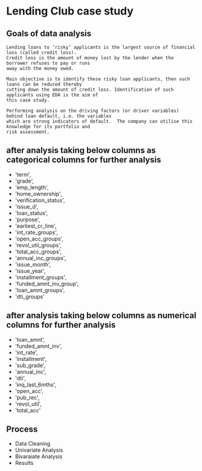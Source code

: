 # Lending Club case study

## Goals of data analysis

```
Lending loans to ‘risky’ applicants is the largest source of financial loss (called credit loss). 
Credit loss is the amount of money lost by the lender when the borrower refuses to pay or runs 
away with the money owed.

Main objective is to identify these risky loan applicants, then such loans can be reduced thereby 
cutting down the amount of credit loss. Identification of such applicants using EDA is the aim of 
this case study.

Performing analysis on the driving factors (or driver variables) behind loan default, i.e. the variables
which are strong indicators of default.  The company can utilise this knowledge for its portfolio and 
risk assessment. 

```

## after analysis taking below columns as categorical columns for further analysis
- 'term', 
- 'grade', 
- 'emp_length', 
- 'home_ownership', 
- 'verification_status',
- 'issue_d', 
- 'loan_status', 
- 'purpose', 
- 'earliest_cr_line',
- 'int_rate_groups', 
- 'open_acc_groups', 
- 'revol_util_groups',
- 'total_acc_groups', 
- 'annual_inc_groups', 
- 'issue_month', 
- 'issue_year',
- 'installment_groups', 
- 'funded_amnt_inv_group', 
- 'loan_amnt_groups',
- 'dti_groups'

## after analysis taking below columns as numerical columns for further analysis
- 'loan_amnt', 
- 'funded_amnt_inv', 
- 'int_rate', 
- 'installment', 
- 'sub_grade',
- 'annual_inc', 
- 'dti', 
- 'inq_last_6mths', 
- 'open_acc', 
- 'pub_rec',
- 'revol_util', 
- 'total_acc'

## Process
- Data Cleaning
- Univariate Analysis
- Bivaraiate Analysis
- Results

